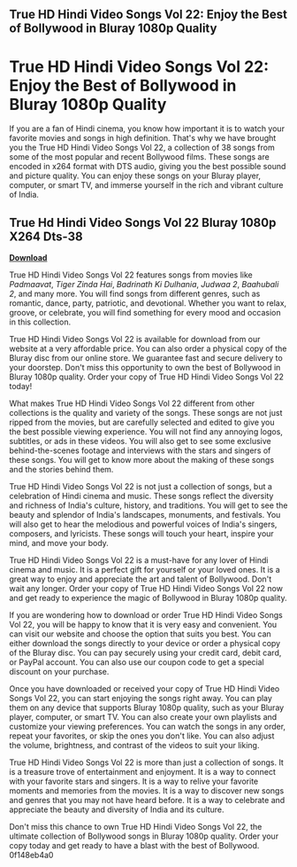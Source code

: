 ## True HD Hindi Video Songs Vol 22: Enjoy the Best of Bollywood in Bluray 1080p Quality

  
# True HD Hindi Video Songs Vol 22: Enjoy the Best of Bollywood in Bluray 1080p Quality
  
If you are a fan of Hindi cinema, you know how important it is to watch your favorite movies and songs in high definition. That's why we have brought you the True HD Hindi Video Songs Vol 22, a collection of 38 songs from some of the most popular and recent Bollywood films. These songs are encoded in x264 format with DTS audio, giving you the best possible sound and picture quality. You can enjoy these songs on your Bluray player, computer, or smart TV, and immerse yourself in the rich and vibrant culture of India.
 
## True Hd Hindi Video Songs Vol 22 Bluray 1080p X264 Dts-38


[**Download**](https://www.google.com/url?q=https%3A%2F%2Fblltly.com%2F2tKvHl&sa=D&sntz=1&usg=AOvVaw0aSXjlzHYJ9CB_Zc9KAPvP)

  
True HD Hindi Video Songs Vol 22 features songs from movies like *Padmaavat*, *Tiger Zinda Hai*, *Badrinath Ki Dulhania*, *Judwaa 2*, *Baahubali 2*, and many more. You will find songs from different genres, such as romantic, dance, party, patriotic, and devotional. Whether you want to relax, groove, or celebrate, you will find something for every mood and occasion in this collection.
  
True HD Hindi Video Songs Vol 22 is available for download from our website at a very affordable price. You can also order a physical copy of the Bluray disc from our online store. We guarantee fast and secure delivery to your doorstep. Don't miss this opportunity to own the best of Bollywood in Bluray 1080p quality. Order your copy of True HD Hindi Video Songs Vol 22 today!
  
What makes True HD Hindi Video Songs Vol 22 different from other collections is the quality and variety of the songs. These songs are not just ripped from the movies, but are carefully selected and edited to give you the best possible viewing experience. You will not find any annoying logos, subtitles, or ads in these videos. You will also get to see some exclusive behind-the-scenes footage and interviews with the stars and singers of these songs. You will get to know more about the making of these songs and the stories behind them.
  
True HD Hindi Video Songs Vol 22 is not just a collection of songs, but a celebration of Hindi cinema and music. These songs reflect the diversity and richness of India's culture, history, and traditions. You will get to see the beauty and splendor of India's landscapes, monuments, and festivals. You will also get to hear the melodious and powerful voices of India's singers, composers, and lyricists. These songs will touch your heart, inspire your mind, and move your body.
  
True HD Hindi Video Songs Vol 22 is a must-have for any lover of Hindi cinema and music. It is a perfect gift for yourself or your loved ones. It is a great way to enjoy and appreciate the art and talent of Bollywood. Don't wait any longer. Order your copy of True HD Hindi Video Songs Vol 22 now and get ready to experience the magic of Bollywood in Bluray 1080p quality.
  
If you are wondering how to download or order True HD Hindi Video Songs Vol 22, you will be happy to know that it is very easy and convenient. You can visit our website and choose the option that suits you best. You can either download the songs directly to your device or order a physical copy of the Bluray disc. You can pay securely using your credit card, debit card, or PayPal account. You can also use our coupon code to get a special discount on your purchase.
  
Once you have downloaded or received your copy of True HD Hindi Video Songs Vol 22, you can start enjoying the songs right away. You can play them on any device that supports Bluray 1080p quality, such as your Bluray player, computer, or smart TV. You can also create your own playlists and customize your viewing preferences. You can watch the songs in any order, repeat your favorites, or skip the ones you don't like. You can also adjust the volume, brightness, and contrast of the videos to suit your liking.
  
True HD Hindi Video Songs Vol 22 is more than just a collection of songs. It is a treasure trove of entertainment and enjoyment. It is a way to connect with your favorite stars and singers. It is a way to relive your favorite moments and memories from the movies. It is a way to discover new songs and genres that you may not have heard before. It is a way to celebrate and appreciate the beauty and diversity of India and its culture.
  
Don't miss this chance to own True HD Hindi Video Songs Vol 22, the ultimate collection of Bollywood songs in Bluray 1080p quality. Order your copy today and get ready to have a blast with the best of Bollywood.
 0f148eb4a0
